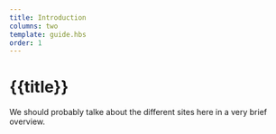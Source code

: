 ```yaml
---
title: Introduction
columns: two
template: guide.hbs
order: 1
---
```


# {{title}}

We should probably talke about the different sites here in a very brief overview.